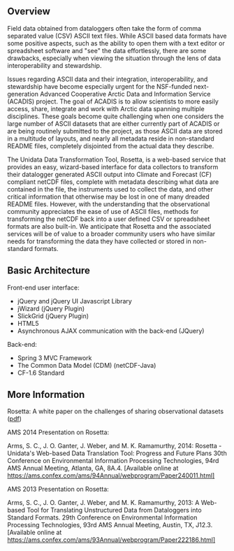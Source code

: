 Overview
--------

Field data obtained from dataloggers often take the form of comma separated value (CSV) ASCII text files. While ASCII
based data formats have some positive aspects, such as the ability to open them with a text editor or spreadsheet
software and "see" the data effortlessly, there are some drawbacks, especially when viewing the situation through the
lens of data interoperability and stewardship.

Issues regarding ASCII data and their integration, interoperability, and stewardship have become especially urgent for
the NSF-funded next-generation Advanced Cooperative Arctic Data and Information Service (ACADIS) project. The goal of
ACADIS is to allow scientists to more easily access, share, integrate and work with Arctic data spanning multiple
disciplines. These goals become quite challenging when one considers the large number of ASCII datasets that are either
currently part of ACADIS or are being routinely submitted to the project, as those ASCII data are stored in a multitude
of layouts, and nearly all metadata reside in non-standard README files, completely disjointed from the actual data they
describe.

The Unidata Data Transformation Tool, Rosetta, is a web-based service that provides an easy, wizard-based interface for
data collectors to transform their datalogger generated ASCII output into Climate and Forecast (CF) compliant netCDF
files, complete with metadata describing what data are contained in the file, the instruments used to collect the data,
and other critical information that otherwise may be lost in one of many dreaded README files. However, with the
understanding that the observational community appreciates the ease of use of ASCII files, methods for transforming the
netCDF back into a user defined CSV or spreadsheet formats are also built-in. We anticipate that Rosetta and the
associated services will be of value to a broader community users who have similar needs for transforming the data they
have collected or stored in non-standard formats.

Basic Architecture
------------------

Front-end user interface:

* jQuery and jQuery UI Javascript Library
* jWizard (jQuery Plugin)
* SlickGrid (jQuery Plugin)
* HTML5
* Asynchronous AJAX communication with the back-end (JQuery)

Back-end:

* Spring 3 MVC Framework
* The Common Data Model (CDM) (netCDF-Java)
* CF-1.6 Standard

## More Information ##
Rosetta: A white paper on the challenges of sharing observational datasets ([pdf](http://www.unidata.ucar.edu/software/pzhta/files/rosetta_whitepaper.pdf))

AMS 2014 Presentation on Rosetta:

Arms, S. C., J. O. Ganter, J. Weber, and M. K. Ramamurthy, 2014: Rosetta - Unidata's 
Web-based Data Translation Tool: Progress and Future Plans 30th Conference on 
Environmental Information Processing Technologies, 94rd AMS Annual Meeting, Atlanta, GA,
8A.4. [Available online at https://ams.confex.com/ams/94Annual/webprogram/Paper240011.html]

AMS 2013 Presentation on Rosetta:

Arms, S. C., J. O. Ganter, J. Weber, and M. K. Ramamurthy, 2013: A Web-based Tool for Translating
Unstructured Data from Dataloggers into Standard Formats. 29th Conference on Environmental Information
Processing Technologies, 93rd AMS Annual Meeting, Austin, TX, J12.3. [Available online at
https://ams.confex.com/ams/93Annual/webprogram/Paper222186.html]
